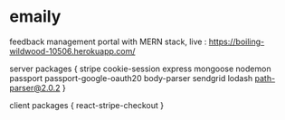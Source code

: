 # emaily
feedback management portal with MERN stack, 
live : https://boiling-wildwood-10506.herokuapp.com/

server packages {
stripe
cookie-session
express
mongoose
nodemon
passport
passport-google-oauth20
body-parser
sendgrid
lodash
path-parser@2.0.2
}

client packages {
react-stripe-checkout
}

